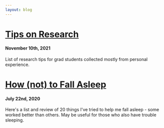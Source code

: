 ```yaml
---
layout: blog
---
```


# [Tips on Research](./2021-11-10-research)

#### November 10th, 2021

List of research tips for grad students collected mostly from personal experience.

# [How (not) to Fall Asleep](./2020-07-22-sleep)

#### July 22nd, 2020

Here's a list and review of 20 things I've tried to help me fall asleep - some worked better than others. May be useful for those who also have trouble sleeping.
